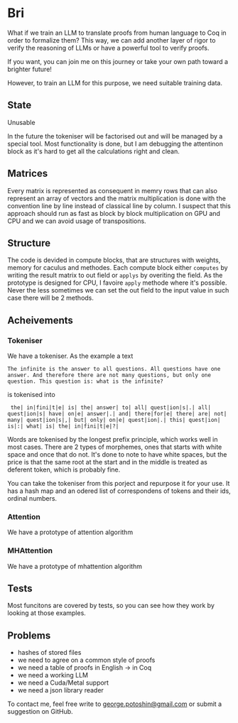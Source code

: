 # Bri

What if we train an LLM to translate proofs from human language to Coq in order
to formalize them? This way, we can add another layer of rigor to verify the
reasoning of LLMs or have a powerful tool to verify proofs.

If you want, you can join me on this journey or take your own path toward a brighter future!

However, to train an LLM for this purpose, we need suitable training data.

## State
Unusable

In the future the tokeniser will be factorised out and will be managed by a
special tool. Most functionality is done, but I am debugging the attentinon block
as it's hard to get all the calculations right and clean.

## Matrices
Every matrix is represented as consequent in memry rows that can also represent an
array of vectors and the matrix multiplication is done with the convention line
by line instead of classical line by column. I suspect that this approach should
run as fast as block by block multiplication on GPU and CPU and we can avoid
usage of transpositions.

## Structure
The code is devided in compute blocks, that are structures with weights, memory
for caculus and methodes. Each compute block either `computes` by writing the
result matrix to out field or `applys` by overiting the field. As the prototype
is designed for CPU, I favoire `apply` methode where it's possible. Never the
less sometimes we can set the out field to the input value in such case there
will be 2 methods.


## Acheivements
### Tokeniser
We have a tokeniser. As the example a text
```
The infinite is the answer to all questions. All questions have one answer. And therefore there are not many questions, but only one question. This question is: what is the infinite?
```
is tokenised into
```
 the| in|fini|t|e| is| the| answer| to| all| quest|ion|s|.| all| quest|ion|s| have| on|e| answer|.| and| there|for|e| there| are| not| many| quest|ion|s|,| but| only| on|e| quest|ion|.| this| quest|ion| is|:| what| is| the| in|fini|t|e|?|
```
Words are tokenised by the longest prefix principle, which works well in most
cases. There are 2 types of morphemes, ones that starts with white space and
once that do not. It's done to note to have white spaces, but the price is
that the same root at the start and in the middle is treated as deferent token,
which is probably fine.

You can take the tokeniser from this porject and repurpose it for your use.
It has a hash map and an odered list of correspondens of tokens and their ids,
ordinal numbers.

### Attention
We have a prototype of attention algorithm

### MHAttention
We have a prototype of mhattention algorithm

## Tests
Most funcitons are covered by tests, so you can see how they work by looking at
those examples.

## Problems
+ hashes of stored files
+ we need to agree on a common style of proofs
+ we need a table of proofs in English -> in Coq
+ we need a working LLM
+ we need a Cuda/Metal support
+ we need a json library reader

To contact me, feel free write to <george.potoshin@gmail.com> or submit a suggestion
on GitHub.
